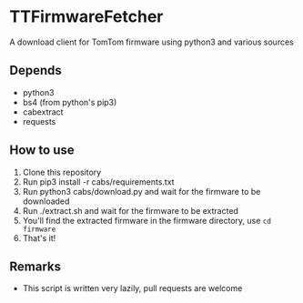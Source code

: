 # TTFirmwareFetcher
A download client for TomTom firmware using python3 and various sources

## Depends
- python3
- bs4 (from python's pip3)
- cabextract
- requests

## How to use
1. Clone this repository
2. Run pip3 install -r cabs/requirements.txt
3. Run python3 cabs/download.py and wait for the firmware to be downloaded
4. Run ./extract.sh and wait for the firmware to be extracted
5. You'll find the extracted firmware in the firmware directory, use `cd firmware`
6. That's it!

## Remarks
- This script is written very lazily, pull requests are welcome
